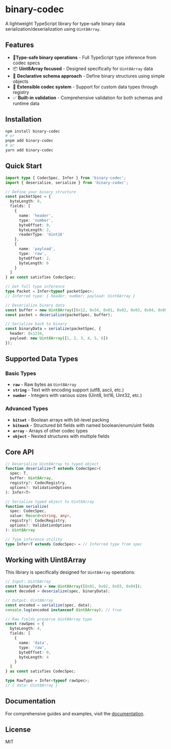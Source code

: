# binary-codec

A lightweight TypeScript library for type-safe binary data serialization/deserialization using `Uint8Array`.

## Features

- 🚀**Type-safe binary operations** - Full TypeScript type inference from codec specs
- 📦 **Uint8Array focused** - Designed specifically for `Uint8Array` data
- 📝 **Declarative schema approach** - Define binary structures using simple objects
- 🔧 **Extensible codec system** - Support for custom data types through registry
- ✅ **Built-in validation** - Comprehensive validation for both schemas and runtime data

## Installation

```bash
npm install binary-codec
# or
pnpm add binary-codec
# or
yarn add binary-codec
```

## Quick Start

```typescript
import type { CodecSpec, Infer } from 'binary-codec';
import { deserialize, serialize } from 'binary-codec';

// Define your binary structure
const packetSpec = {
  byteLength: 8,
  fields: [
    { 
      name: 'header', 
      type: 'number', 
      byteOffset: 0, 
      byteLength: 2, 
      readerType: 'Uint16' 
    },
    { 
      name: 'payload', 
      type: 'raw', 
      byteOffset: 2, 
      byteLength: 6 
    }
  ]
} as const satisfies CodecSpec;

// Get full type inference
type Packet = Infer<typeof packetSpec>;
// Inferred type: { header: number; payload: Uint8Array }

// Deserialize binary data
const buffer = new Uint8Array([0x12, 0x34, 0x01, 0x02, 0x03, 0x04, 0x05, 0x06]);
const packet = deserialize(packetSpec, buffer);

// Serialize back to binary
const binaryData = serialize(packetSpec, {
  header: 0x1234,
  payload: new Uint8Array([1, 2, 3, 4, 5, 6])
});
```

## Supported Data Types

### Basic Types

- **`raw`** - Raw bytes as `Uint8Array`
- **`string`** - Text with encoding support (utf8, ascii, etc.)
- **`number`** - Integers with various sizes (Uint8, Int16, Uint32, etc.)

### Advanced Types

- **`bitset`** - Boolean arrays with bit-level packing
- **`bitmask`** - Structured bit fields with named boolean/enum/uint fields
- **`array`** - Arrays of other codec types
- **`object`** - Nested structures with multiple fields

## Core API

```typescript
// Deserialize Uint8Array to typed object
function deserialize<T extends CodecSpec>(
  spec: T, 
  buffer: Uint8Array, 
  registry?: CodecRegistry,
  options?: ValidationOptions
): Infer<T>

// Serialize typed object to Uint8Array
function serialize(
  spec: CodecSpec, 
  value: Record<string, any>,
  registry?: CodecRegistry,
  options?: ValidationOptions  
): Uint8Array

// Type inference utility
type Infer<T extends CodecSpec> = // Inferred type from spec
```

## Working with Uint8Array

This library is specifically designed for `Uint8Array` operations:

```typescript
// Input: Uint8Array
const binaryData = new Uint8Array([0x01, 0x02, 0x03, 0x04]);
const decoded = deserialize(spec, binaryData);

// Output: Uint8Array 
const encoded = serialize(spec, data);
console.log(encoded instanceof Uint8Array); // true

// Raw fields preserve Uint8Array type
const rawSpec = {
  byteLength: 4,
  fields: [
    { 
      name: 'data', 
      type: 'raw', 
      byteOffset: 0, 
      byteLength: 4 
    }
  ]
} as const satisfies CodecSpec;

type RawType = Infer<typeof rawSpec>; 
// { data: Uint8Array }
```

## Documentation

For comprehensive guides and examples, visit the [documentation](https://lihuaabcder.github.io/binary-codec/).

## License

MIT
